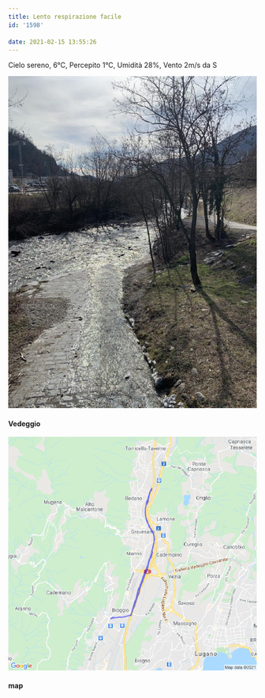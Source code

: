 ```yaml
---
title: Lento respirazione facile
id: '1598'

date: 2021-02-15 13:55:26
---
```


Cielo sereno, 6°C, Percepito 1°C, Umidità 28%, Vento 2m/s da S

![image](/images/2021/08/IMG_3500.jpg)

#### Vedeggio

![image](/images/2021/08/20210215-activity-map.png)

#### map
